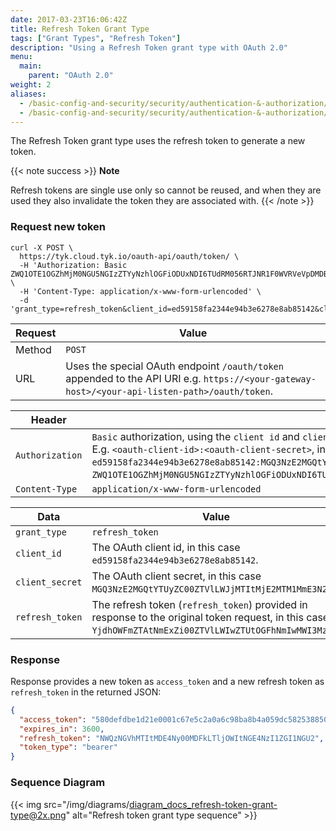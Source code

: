 ```yaml
---
date: 2017-03-23T16:06:42Z
title: Refresh Token Grant Type
tags: ["Grant Types", "Refresh Token"]
description: "Using a Refresh Token grant type with OAuth 2.0"
menu:
  main:
    parent: "OAuth 2.0"
weight: 2
aliases:
  - /basic-config-and-security/security/authentication-&-authorization/oauth2-0/refresh-token-grant/
  - /basic-config-and-security/security/authentication-&-authorization/oauth2-0/refresh-token-grant
---
```


The Refresh Token grant type uses the refresh token to generate a new token.

{{< note success >}}
**Note**  

Refresh tokens are single use only so cannot be reused, and when they are used they also invalidate the token they are associated with.
{{< /note >}}

### Request new token

```shell
curl -X POST \
  https://tyk.cloud.tyk.io/oauth-api/oauth/token/ \
  -H 'Authorization: Basic ZWQ1OTE1OGZhMjM0NGU5NGIzZTYyNzhlOGFiODUxNDI6TUdRM056RTJNR1F0WVRVeVpDMDBaVFZsTFdKak1USXRNakUyTVRNMU1tRTNOMk0x' \
  -H 'Content-Type: application/x-www-form-urlencoded' \
  -d 'grant_type=refresh_token&client_id=ed59158fa2344e94b3e6278e8ab85142&client_secret=MGQ3NzE2MGQtYTUyZC00ZTVlLWJjMTItMjE2MTM1MmE3N2M1&refresh_token=YjdhOWFmZTAtNmExZi00ZTVlLWIwZTUtOGFhNmIwMWI3MzJj'
```

| Request | Value                                                                                                                                         |
| ------- | --------------------------------------------------------------------------------------------------------------------------------------------- |
| Method  | `POST`                                                                                                                                        |
| URL     | Uses the special OAuth endpoint `/oauth/token` appended to the API URI e.g. `https://<your-gateway-host>/<your-api-listen-path>/oauth/token`. |

| Header          | Value                                                                                                                                                                                                                                                                                                                                                                                                               |
| --------------- | ------------------------------------------------------------------------------------------------------------------------------------------------------------------------------------------------------------------------------------------------------------------------------------------------------------------------------------------------------------------------------------------------------------------- |
| `Authorization` | `Basic` authorization, using the `client id` and `client secret` of the OAuth client base64 encoded with colon separator. E.g. `<oauth-client-id>:<oauth-client-secret>`, in this case `ed59158fa2344e94b3e6278e8ab85142:MGQ3NzE2MGQtYTUyZC00ZTVlLWJjMTItMjE2MTM1MmE3N2M1`, which base64 encoded is `ZWQ1OTE1OGZhMjM0NGU5NGIzZTYyNzhlOGFiODUxNDI6TUdRM056RTJNR1F0WVRVeVpDMDBaVFZsTFdKak1USXRNakUyTVRNMU1tRTNOMk0x`. |
| `Content-Type`  | `application/x-www-form-urlencoded`                                                                                                                                                                                                                                                                                                                                                                                 |

| Data            | Value                                                                                                                                                    |
| --------------- | -------------------------------------------------------------------------------------------------------------------------------------------------------- |
| `grant_type`    | `refresh_token`                                                                                                                                          |
| `client_id`     | The OAuth client id, in this case `ed59158fa2344e94b3e6278e8ab85142`.                                                                                    |
| `client_secret` | The OAuth client secret, in this case `MGQ3NzE2MGQtYTUyZC00ZTVlLWJjMTItMjE2MTM1MmE3N2M1`.                                                                |
| `refresh_token` | The refresh token (`refresh_token`) provided in response to the original token request, in this case `YjdhOWFmZTAtNmExZi00ZTVlLWIwZTUtOGFhNmIwMWI3MzJj`. |

### Response

Response provides a new token as `access_token` and a new refresh token as `refresh_token` in the returned JSON:

```json
{
  "access_token": "580defdbe1d21e0001c67e5c2a0a6c98ba8b4a059dc5825388501573",
  "expires_in": 3600,
  "refresh_token": "NWQzNGVhMTItMDE4Ny00MDFkLTljOWItNGE4NzI1ZGI1NGU2",
  "token_type": "bearer"
}
```

### Sequence Diagram

{{< img src="/img/diagrams/diagram_docs_refresh-token-grant-type@2x.png" alt="Refresh token grant type sequence" >}}
